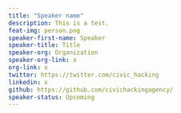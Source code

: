 ```yaml
---
title: "Speaker name"
description: This is a test.
feat-img: person.png
speaker-first-name: Speaker
speaker-title: Title
speaker-org: Organization
speaker-org-link: x
org-link: x
twitter: https://twitter.com/civic_hacking
linkedin: x
github: https://github.com/civichackingagency/
speaker-status: Upcoming
---
```


